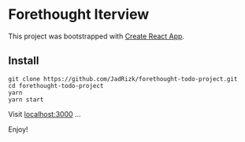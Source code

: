 # Forethought Iterview

This project was bootstrapped with [Create React App](https://github.com/facebook/create-react-app).

## Install

```
git clone https://github.com/JadRizk/forethought-todo-project.git
cd forethought-todo-project
yarn
yarn start
```

Visit [localhost:3000](http://localhost:300) ...

Enjoy!
